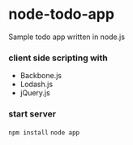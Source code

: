 # node-todo-app
Sample todo app written in node.js

### client side scripting with

* Backbone.js
* Lodash.js
* jQuery.js

### start server
`npm install`
`node app`
